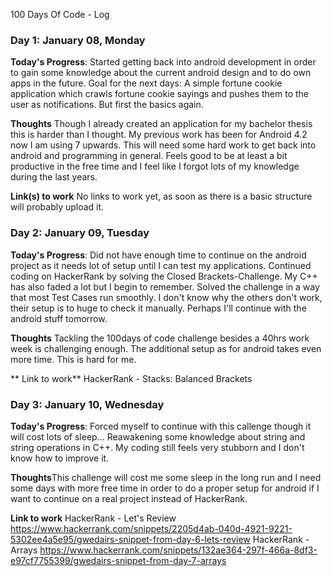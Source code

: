  100 Days Of Code - Log


### Day 1: January 08, Monday

**Today's Progress**: Started getting back into android development in order to gain some knowledge about the current android design and to do own apps in the future. 
Goal for the next days: A simple fortune cookie application which crawls fortune cookie sayings and pushes them to the user as notifications. But first the basics again.

**Thoughts** Though I already created an application for my bachelor thesis this is harder than I thought. My previous work has been for Android 4.2 now I am using 7 upwards. 
This will need some hard work to get back into android and programming in general. Feels good to be at least a bit productive in the free time and I feel like I forgot lots of my knowledge during the last years.

**Link(s) to work**
No links to work yet, as soon as there is a basic structure will probably upload it. 

### Day 2: January 09, Tuesday
**Today's Progress**: Did not have enough time to continue on the android project as it needs lot of setup until I can test my applications. Continued coding on HackerRank by solving the Closed Brackets-Challenge. 
My C++ has also faded a lot but I begin to remember. Solved the challenge in a way that most Test Cases run smoothly. I don't know why the others don't work, their setup is to huge to check it manually. 
Perhaps I'll continue with the android stuff tomorrow. 

**Thoughts** Tackling the 100days of code challenge besides a 40hrs work week is challenging enough. The additional setup as for android takes even more time. This is hard for me. 

** Link to work**
HackerRank - Stacks: Balanced Brackets

### Day 3: January 10, Wednesday
**Today's Progress**: Forced myself to continue with this callenge though it will cost lots of sleep... Reawakening some knowledge about string and string operations in C++. My coding still feels very stubborn and I don't know how to improve it. 

**Thoughts**This challenge will cost me some sleep in the long run and I need some days with more free time in order to do a proper setup for android if I want to continue on a real project instead of HackerRank. 

**Link to work**
HackerRank - Let's Review https://www.hackerrank.com/snippets/2205d4ab-040d-4921-9221-5302ee4a5e95/gwedairs-snippet-from-day-6-lets-review
HackerRank - Arrays https://www.hackerrank.com/snippets/132ae364-297f-466a-8df3-e97cf7755399/gwedairs-snippet-from-day-7-arrays

